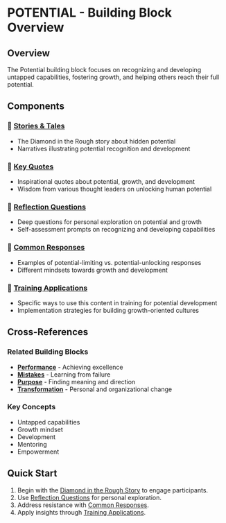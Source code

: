 # POTENTIAL - Building Block Overview

## Overview
The Potential building block focuses on recognizing and developing untapped capabilities, fostering growth, and helping others reach their full potential.

## Components

### 📖 [Stories & Tales](stories-tales.md)
- The Diamond in the Rough story about hidden potential
- Narratives illustrating potential recognition and development

### 💬 [Key Quotes](key-quotes.md)
- Inspirational quotes about potential, growth, and development
- Wisdom from various thought leaders on unlocking human potential

### 🤔 [Reflection Questions](reflection-questions.md)
- Deep questions for personal exploration on potential and growth
- Self-assessment prompts on recognizing and developing capabilities

### 💭 [Common Responses](common-responses.md)
- Examples of potential-limiting vs. potential-unlocking responses
- Different mindsets towards growth and development

### 🎯 [Training Applications](training-applications.md)
- Specific ways to use this content in training for potential development
- Implementation strategies for building growth-oriented cultures

## Cross-References

### Related Building Blocks
- **[Performance](../performance/README.md)** - Achieving excellence
- **[Mistakes](../mistakes/README.md)** - Learning from failure
- **[Purpose](../purpose/README.md)** - Finding meaning and direction
- **[Transformation](../transformation/README.md)** - Personal and organizational change

### Key Concepts
- Untapped capabilities
- Growth mindset
- Development
- Mentoring
- Empowerment

## Quick Start
1. Begin with the [Diamond in the Rough Story](stories-tales.md) to engage participants.
2. Use [Reflection Questions](reflection-questions.md) for personal exploration.
3. Address resistance with [Common Responses](common-responses.md).
4. Apply insights through [Training Applications](training-applications.md).
